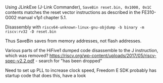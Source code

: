 Using JLinkExe (J-Link Commander), `SaveBin reset.bin, 0x1000, 0x1C` contents matches the reset vector instructions as described in the FE310-G002 manual v1p1 chapter 5.1.

Disassembly with `riscv64-unknown-linux-gnu-objdump -b binary -m riscv:rv32 -D reset.bin`

Thus SaveBin saves from memory addresses, not flash addresses.


Various parts of the HiFive1 dumped code disassemble to the J instruction, which was removed?
https://riscv.org/wp-content/uploads/2017/05/riscv-spec-v2.2.pdf - search for "has been dropped"


Need to set up PLL to increase clock speed, Freedom E SDK probably has startup code that does this, have a look
